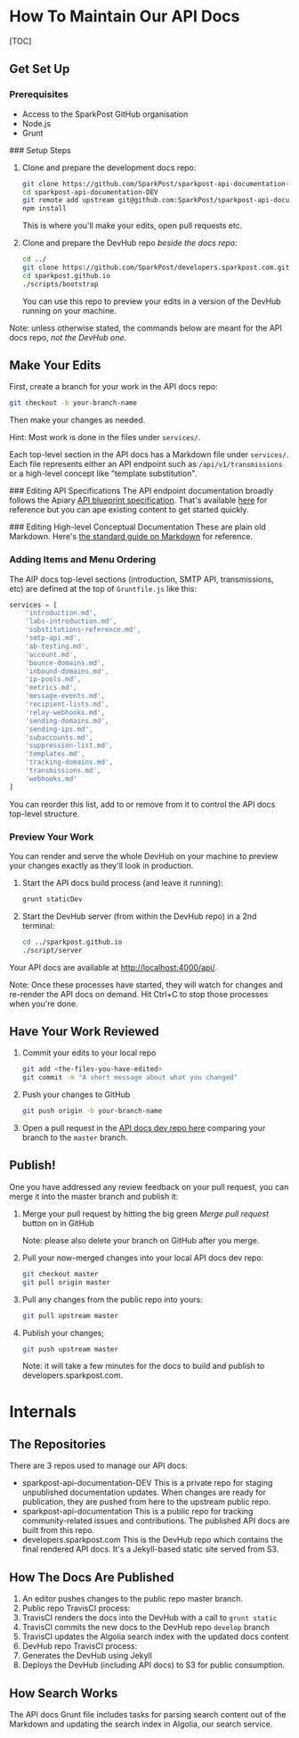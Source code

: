 # How To Maintain Our API Docs

[TOC]

## Get Set Up

### Prerequisites

- Access to the SparkPost GitHub organisation
- Node.js
- Grunt

### Setup Steps

1. Clone and prepare the development docs repo:

    ```sh
    git clone https://github.com/SparkPost/sparkpost-api-documentation-DEV.git
    cd sparkpost-api-documentation-DEV
    git remote add upstream git@github.com:SparkPost/sparkpost-api-documentation.git
    npm install
    ```

    This is where you'll make your edits, open pull requests etc.

1. Clone and prepare the DevHub repo _beside the docs repo_:

    ```sh
    cd ../
    git clone https://github.com/SparkPost/developers.sparkpost.com.git sparkpost.github.io
    cd sparkpost.github.io
    ./scripts/bootstrap
    ```

    You can use this repo to preview your edits in a version of the DevHub running on your machine.

Note: unless otherwise stated, the commands below are meant for the API docs repo, _not the DevHub one_.

## Make Your Edits

First, create a branch for your work in the API docs repo:

```sh
git checkout -b your-branch-name
```

Then make your changes as needed.

Hint: Most work is done in the files under `services/`.

Each top-level section in the API docs has a Markdown file under `services/`. Each file represents either an API endpoint such as `/api/v1/transmissions` or a high-level concept like "template substitution".

### Editing API Specifications
The API endpoint documentation broadly follows the Apiary [API blueprint specification](https://apiblueprint.org/). That's available [here](https://apiblueprint.org/) for reference but you can ape existing content to get started quickly.

### Editing High-level Conceptual Documentation
These are plain old Markdown. Here's [the standard guide on Markdown](https://daringfireball.net/projects/markdown/) for reference.

### Adding Items and Menu Ordering
The AIP docs top-level sections (introduction, SMTP API, transmissions, etc) are defined at the top of `Gruntfile.js` like this:

```js
services = [
    'introduction.md',
    'labs-introduction.md',
    'substitutions-reference.md',
    'smtp-api.md',
    'ab-testing.md',
    'account.md',
    'bounce-domains.md',
    'inbound-domains.md',
    'ip-pools.md',
    'metrics.md',
    'message-events.md',
    'recipient-lists.md',
    'relay-webhooks.md',
    'sending-domains.md',
    'sending-ips.md',
    'subaccounts.md',
    'suppression-list.md',
    'templates.md',
    'tracking-domains.md',
    'transmissions.md',
    'webhooks.md'
]
```

You can reorder this list, add to or remove from it to control the API docs top-level structure.

### Preview Your Work

You can render and serve the whole DevHub on your machine to preview your changes exactly as they'll look in production. 

1. Start the API docs build process (and leave it running):
    ```sh
    grunt staticDev
    ```

1. Start the DevHub server (from within the DevHub repo) in a 2nd terminal:
    ```sh
    cd ../sparkpost.github.io
    ./script/server
    ```

Your API docs are available at [http://localhost:4000/api/](http://localhost:4000/api/). 

Note: Once these processes have started, they will watch for changes and re-render the API docs on demand. Hit Ctrl+C to stop those processes when you're done. 

## Have Your Work Reviewed

1. Commit your edits to your local repo
    ```sh
    git add <the-files-you-have-edited>
    git commit -m "A short message about what you changed"
    ```

1. Push your changes to GitHub
    ```sh
    git push origin -b your-branch-name
    ```

1. Open a pull request in the [API docs dev repo here](https://github.com/SparkPost/sparkpost-api-documentation-DEV/compare) comparing your branch to the `master` branch.

## Publish!

One you have addressed any review feedback on your pull request, you can merge it into the master branch and publish it:

1. Merge your pull request by hitting the big green *Merge pull request* button on in GitHub

    Note: please also delete your branch on GitHub after you merge.

1. Pull your now-merged changes into your local API docs dev repo:
    ```sh
    git checkout master
    git pull origin master
    ```

1. Pull any changes from the public repo into yours:
    ```sh
    git pull upstream master
    ```

1. Publish your changes;
    ```sh
    git push upstream master
    ```

    Note: it will take a few minutes for the docs to build and publish to developers.sparkpost.com.

# Internals

## The Repositories

There are 3 repos used to manage our API docs:

- sparkpost-api-documentation-DEV
    This is a private repo for staging unpublished documentation updates.
    When changes are ready for publication, they are pushed from here to the upstream public repo.
- sparkpost-api-documentation
    This is a public repo for tracking community-related issues and contributions.
    The published API docs are built from this repo.
- developers.sparkpost.com
    This is the DevHub repo which contains the final rendered API docs.
    It's a Jekyll-based static site served from S3.

## How The Docs Are Published

1. An editor pushes changes to the public repo master branch.
1. Public repo TravisCI process:
  1. TravisCI renders the docs into the DevHub with a call to `grunt static`
  1. TravisCI commits the new docs to the DevHub repo `develop` branch
  1. TravisCI updates the Algolia search index with the updated docs content
1. DevHub repo TravisCI process:
  1. Generates the DevHub using Jekyll
  1. Deploys the DevHub (including API docs) to S3 for public consumption.

## How Search Works

The API docs Grunt file includes tasks for parsing search content out of the Markdown and updating the search index in Algolia, our search service.


